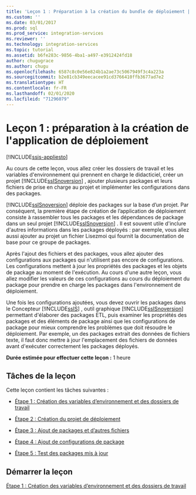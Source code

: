 ```yaml
---
title: 'Leçon 1 : Préparation à la création du bundle de déploiement | Microsoft Docs'
ms.custom: ''
ms.date: 03/01/2017
ms.prod: sql
ms.prod_service: integration-services
ms.reviewer: ''
ms.technology: integration-services
ms.topic: tutorial
ms.assetid: b6fe283c-9856-4ba1-a497-e3912424fd18
author: chugugrace
ms.author: chugu
ms.openlocfilehash: 6587c8c0e56e824b1a2ae73c5067949f3c4a223a
ms.sourcegitcommit: b2e81cb349eecacee91cd3766410ffb3677ad7e2
ms.translationtype: HT
ms.contentlocale: fr-FR
ms.lasthandoff: 02/01/2020
ms.locfileid: "71296079"
---
```

# <a name="lesson-1-preparing-to-create-the-deployment-bundle"></a>Leçon 1 : préparation à la création de l'application de déploiement

[!INCLUDE[ssis-appliesto](../includes/ssis-appliesto-ssvrpluslinux-asdb-asdw-xxx.md)]


Au cours de cette leçon, vous allez créer les dossiers de travail et les variables d'environnement qui prennent en charge le didacticiel, créer un projet [!INCLUDE[ssISnoversion](../includes/ssisnoversion-md.md)] , ajouter plusieurs packages et leurs fichiers de prise en charge au projet et implémenter les configurations dans des packages.  
  
[!INCLUDE[ssISnoversion](../includes/ssisnoversion-md.md)] déploie des packages sur la base d’un projet. Par conséquent, la première étape de création de l’application de déploiement consiste à rassembler tous les packages et les dépendances de package dans un seul projet [!INCLUDE[ssISnoversion](../includes/ssisnoversion-md.md)] . Il est souvent utile d'inclure d'autres informations dans les packages déployés : par exemple, vous allez aussi ajouter au projet un fichier Lisezmoi qui fournit la documentation de base pour ce groupe de packages.  
  
Après l'ajout des fichiers et des packages, vous allez ajouter des configurations aux packages qui n'utilisent pas encore de configurations. Les configurations mettent à jour les propriétés des packages et les objets de package au moment de l'exécution. Au cours d'une autre leçon, vous allez modifier les valeurs de ces configurations au cours du déploiement du package pour prendre en charge les packages dans l'environnement de déploiement.  
  
Une fois les configurations ajoutées, vous devez ouvrir les packages dans le Concepteur [!INCLUDE[ssIS](../includes/ssis-md.md)] , outil graphique [!INCLUDE[ssISnoversion](../includes/ssisnoversion-md.md)] permettant d'élaborer des packages ETL, puis examiner les propriétés des packages et des éléments de package ainsi que les configurations de package pour mieux comprendre les problèmes que doit résoudre le déploiement. Par exemple, un des packages extrait des données de fichiers texte, il faut donc mettre à jour l'emplacement des fichiers de données avant d'exécuter correctement les packages déployés.  
  
**Durée estimée pour effectuer cette leçon :** 1 heure  
  
## <a name="lesson-tasks"></a>Tâches de la leçon  
Cette leçon contient les tâches suivantes :  
  
-   [Étape 1 : Création des variables d’environnement et des dossiers de travail](../integration-services/lesson-1-1-creating-working-folders-and-environment-variables.md)  
  
-   [Étape 2 : Création du projet de déploiement](../integration-services/lesson-1-2-creating-the-deployment-project.md)  
  
-   [Étape 3 : Ajout de packages et d’autres fichiers](../integration-services/lesson-1-3-adding-packages-and-other-files.md)  
  
-   [Étape 4 : Ajout de configurations de package](../integration-services/lesson-1-4-adding-package-configurations.md)  
  
-   [Étape 5 : Test des packages mis à jour](../integration-services/lesson-1-5-testing-the-updated-packages.md)  
  
## <a name="start-the-lesson"></a>Démarrer la leçon  
[Étape 1 : Création des variables d’environnement et des dossiers de travail](../integration-services/lesson-1-1-creating-working-folders-and-environment-variables.md)  
  
  
  
